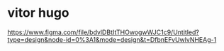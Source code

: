 # vitor hugo

https://www.figma.com/file/bdvlDBtItTHOwogwWJC1c9/Untitled?type=design&node-id=0%3A1&mode=design&t=DfbnEFvUwlvNHEAg-1